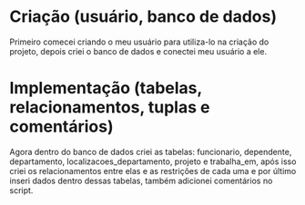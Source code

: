 # Criação (usuário, banco de dados) 
Primeiro comecei criando o meu usuário para utiliza-lo na criação do projeto, depois criei o banco de dados e conectei meu usuário a ele.

# Implementação (tabelas, relacionamentos, tuplas e comentários)
Agora dentro do banco de dados criei as tabelas: funcionario, dependente, departamento, localizacoes_departamento, projeto e trabalha_em, após isso criei os relacionamentos entre elas e as restrições de cada uma e por último inseri dados dentro dessas tabelas, também adicionei comentários no script. 

